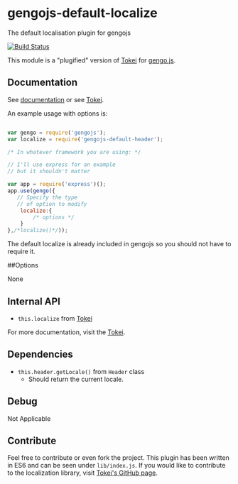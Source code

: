 # gengojs-default-localize
The default localisation plugin for gengojs

[![Build Status](https://travis-ci.org/gengojs/plugin-localize.svg?branch=master)](https://travis-ci.org/gengojs/plugin-localize)

This module is a "plugified" version of [Tokei](https://github.com/iwatakeshi/tokei) for [gengo.js](https://github.com/gengojs/gengojs).

## Documentation

See [documentation](https://gengojs.github.io/plugin-localize) or see [Tokei](https://github.com/iwatakeshi/tokei).

An example usage with options is:

```javascript

var gengo = require('gengojs');
var localize = require('gengojs-default-header');

/* In whatever framework you are using: */

// I'll use express for an example
// but it shouldn't matter

var app = require('express')();
app.use(gengo({
   // Specify the type
   // of option to modify
	localize:{
		/* options */
	}
},/*localize()*/));
```
The default localize is already included in gengojs so you should not have to require it.


##Options

None

## Internal API

* `this.localize` from [Tokei](https://github.com/iwatakeshi/tokei)

For more documentation, visit the [Tokei](https://github.com/iwatakeshi/tokei).

## Dependencies

* `this.header.getLocale()` from `Header` class
  * Should return the current locale.

## Debug

Not Applicable

## Contribute

Feel free to contribute or even fork the project. This plugin has been
written in ES6 and can be seen under `lib/index.js`. If you would like
to contribute to the localization library, visit
[Tokei's GitHub page](https://github.com/iwatakeshi/tokei).
